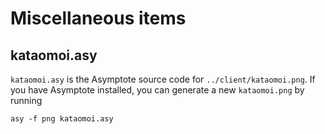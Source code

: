 # Miscellaneous items

## kataomoi.asy

`kataomoi.asy` is the Asymptote source code for
`../client/kataomoi.png`. If you have Asymptote installed, you can
generate a new `kataomoi.png` by running

    asy -f png kataomoi.asy
